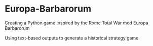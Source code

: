 # Europa-Barbarorum
Creating a Python game inspired by the Rome Total War mod Europa Barbarorum


Using text-based outputs to generate a historical strategy game

